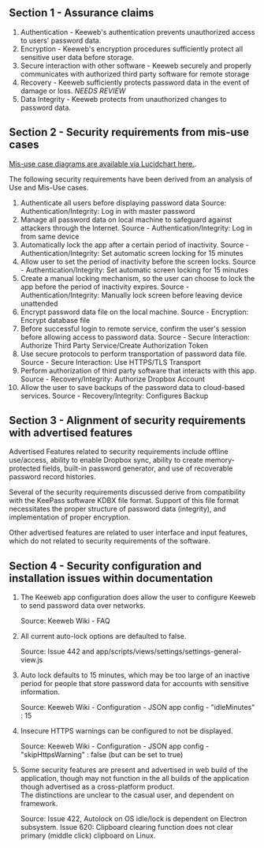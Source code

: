 Section 1 - Assurance claims
--------
1. Authentication - Keeweb's authentication prevents unauthorized access to users' password data.
2. Encryption - Keeweb's encryption procedures sufficiently protect all sensitive user data before storage.
3. Secure interaction with other software - Keeweb securely and properly communicates with authorized third 
   party software for remote storage
4. Recovery - Keeweb sufficiently protects password data in the event of damage or loss.
*NEEDS REVIEW*
5. Data Integrity - Keeweb protects from unauthorized changes to password data.


Section 2 - Security requirements from mis-use cases
-------
[Mis-use case diagrams are available via Lucidchart here.](https://www.lucidchart.com/invitations/accept/70bd4364-1a62-4d1d-94f8-2f44f9fdb0fe).

The following security requirements have been derived from an analysis of Use and Mis-Use cases.

 1. Authenticate all users before displaying password data
    Source: Authentication/Integrity: Log in with master password
 2. Manage all password data on local machine to safeguard against attackers through the Internet.
    Source - Authentication/Integrity: Log in from same device
 3. Automatically lock the app after a certain period of inactivity.
    Source - Authentication/Integrity: Set automatic screen locking for 15 minutes
 4. Allow user to set the period of inactivity before the screen locks.
    Source - Authentication/Integrity: Set automatic screen locking for 15 minutes
 5. Create a manual locking mechanism, so the user can choose to lock the app before the period 
    of inactivity expires.
    Source - Authentication/Integrity: Manually lock screen before leaving device unattended
 6. Encrypt password data file on the local machine.
    Source - Encryption: Encrypt database file
 7. Before successful login to remote service, confirm the user's session before allowing access to password data.
    Source - Secure Interaction: Authorize Third Party Service/Create Authorization Token
 8. Use secure protocols to perform transportation of password data file.
    Source - Secure Interaction: Use HTTPS/TLS Transport
 9. Perform authorization of third party software that interacts with this app.
    Source - Recovery/Integrity: Authorize Dropbox Account
10. Allow the user to save backups of the password data to cloud-based services.
    Source - Recovery/Integrity: Configures Backup

Section 3 - Alignment of security requirements with advertised features
-------

Advertised Features related to security requirements include offline use/access, ability to enable Dropbox sync, ability 
to create memory-protected fields, built-in password generator, and use of recoverable password record histories.  

Several of the security requirements discussed derive from compatibility with the KeePass software KDBX file format. Support
of this file format necessitates the proper structure of password data (integrity), and implementation of proper encryption.

Other advertised features are related to user interface and input features, which do not related to security requirements 
of the software.


Section 4 - Security configuration and installation issues within documentation
------

1. The Keeweb app configuration does allow the user to configure Keeweb to send password data over 
   networks. 
   
   Source: Keeweb Wiki - FAQ
   
2. All current auto-lock options are defaulted to false. 

   Source: Issue 442 and app/scripts/views/settings/settings-general-view.js
   
3. Auto lock defaults to 15 minutes, which may be too large of an inactive period for people that 
   store password data for accounts with sensitive information.
   
   Source: Keeweb Wiki - Configuration - JSON app config - "idleMinutes" : 15
   
4. Insecure HTTPS warnings can be configured to not be displayed.

   Source: Keeweb Wiki - Configuration - JSON app config - "skipHttpsWarning" : false (but can be 
           set to true)
           
5. Some security features are present and advertised in web build of the application, though may 
   not function in the all builds of the application though advertised as a cross-platform product.  
   The distinctions are unclear to the casual user, and dependent on framework.
   
   Source: Issue 422, Autolock on OS idle/lock is dependent on Electron subsystem. Issue 620: Clipboard clearing function does not clear primary (middle click) clipboard on Linux.
